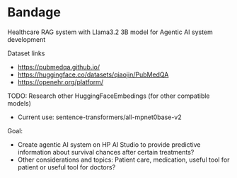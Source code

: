 # Bandage
Healthcare RAG system with Llama3.2 3B model for Agentic AI system development

Dataset links 
- https://pubmedqa.github.io/
- https://huggingface.co/datasets/qiaojin/PubMedQA
- https://openehr.org/platform/

TODO:
Research other HuggingFaceEmbedings (for other compatible models)
- Current use: sentence-transformers/all-mpnet0base-v2

Goal: 
- Create agentic AI system on HP AI Studio to provide predictive information about survival chances after certain treatments?
- Other considerations and topics: Patient care, medication, useful tool for patient or useful tool for doctors?
